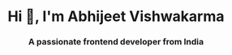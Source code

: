 <h1 align="center">Hi 👋, I'm Abhijeet Vishwakarma</h1>
<h3 align="center">A passionate frontend developer from India</h3>

<!--
**Abhi3110200/Abhi3110200** is a ✨ _special_ ✨ repository because its `README.md` (this file) appears on your GitHub profile.

Here are some ideas to get you started:

- 🔭 I’m currently working on ...
- 🌱 I’m currently learning ...
- 👯 I’m looking to collaborate on ...
- 🤔 I’m looking for help with ...
- 💬 Ask me about ...
- 📫 How to reach me: ...
- 😄 Pronouns: ...
- ⚡ Fun fact: ...
-->
